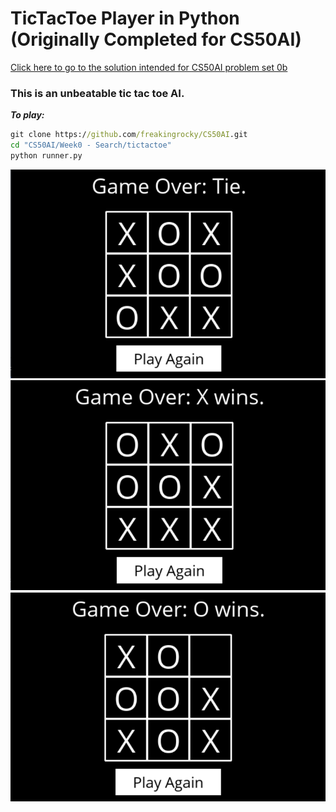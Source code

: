 # TicTacToe Player in Python (Originally Completed for CS50AI)
[Click here to go to the solution intended for CS50AI problem set 0b](https://github.com/freakingrocky/CS50AI/tree/main/Week0%20-%20Search/tictactoe)
### This is an unbeatable tic tac toe AI.

***To play:***
```cmd
git clone https://github.com/freakingrocky/CS50AI.git
cd "CS50AI/Week0 - Search/tictactoe"
python runner.py
```

<img src="./images/tie.png" alt="Demo"/>
<img src="./images/X win.png" alt="Demo"/>
<img src="./images/O win.png" alt="Demo"/>

